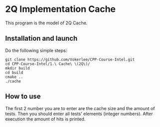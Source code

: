 # 2Q Implementation Cache

This program is the model of 2Q Cache. 

## Installation and launch

Do the following simple steps:
```
git clone https://github.com/Vokerlee/CPP-Course-Intel.git
cd CPP-Course-Intel/1.\ Cache\ \(2Q\)/
mkdir build
cd build
cmake ..
./cache
```

## How to use

The first 2 number you are to enter are the cache size and the amount of tests. Then you should enter all tests' elements (integer numbers). After execution the amount of hits is printed.
